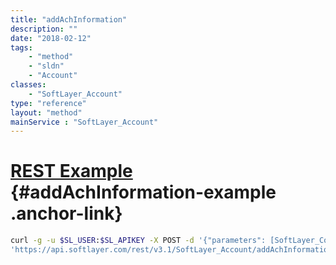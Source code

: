 ```yaml
---
title: "addAchInformation"
description: ""
date: "2018-02-12"
tags:
    - "method"
    - "sldn"
    - "Account"
classes:
    - "SoftLayer_Account"
type: "reference"
layout: "method"
mainService : "SoftLayer_Account"
---
```


# [REST Example](#addAchInformation-example) <a href="/article/rest/"><i class="fas fa-question"></i></a> {#addAchInformation-example .anchor-link} 
```bash
curl -g -u $SL_USER:$SL_APIKEY -X POST -d '{"parameters": [SoftLayer_Container_Billing_Info_Ach]}' \
'https://api.softlayer.com/rest/v3.1/SoftLayer_Account/addAchInformation'
```
